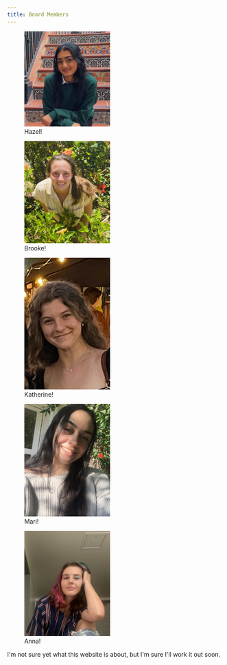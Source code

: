 ```yaml
---
title: Board Members
---
```


<figure>
  <img src="/assets/foundingMembers/hazel.jpg" alt="drawing" width="200"/>
  <figcaption>Hazel!</figcaption>
</figure>

<figure>
  <img src="/assets/foundingMembers/brooke.jpg" alt="drawing" width="200"/>
  <figcaption>Brooke!</figcaption>
</figure>

<figure>
  <img src="/assets/foundingMembers/katherine.jpg" alt="drawing" width="200"/>
  <figcaption>Katherine!</figcaption>
</figure>

<figure>
  <img src="/assets/foundingMembers/mari.jpg" alt="drawing" width="200"/>
  <figcaption>Mari!</figcaption>
</figure>

<figure>
  <img src="/assets/foundingMembers/anna.jpg" alt="drawing" width="200"/>
  <figcaption>Anna!</figcaption>
</figure>

I'm not sure yet what this website is about, but I'm sure I'll work it out soon.
